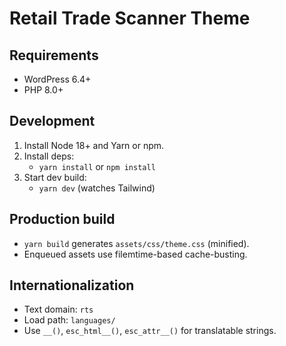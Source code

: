 Retail Trade Scanner Theme
=========================

Requirements
------------
- WordPress 6.4+
- PHP 8.0+

Development
-----------
1. Install Node 18+ and Yarn or npm.
2. Install deps:
   - `yarn install` or `npm install`
3. Start dev build:
   - `yarn dev` (watches Tailwind)

Production build
----------------
- `yarn build` generates `assets/css/theme.css` (minified).
- Enqueued assets use filemtime-based cache-busting.

Internationalization
--------------------
- Text domain: `rts`
- Load path: `languages/`
- Use `__()`, `esc_html__()`, `esc_attr__()` for translatable strings.


